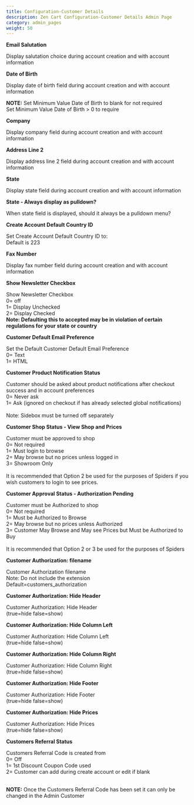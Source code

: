 ```yaml
---
title: Configuration-Customer Details
description: Zen Cart Configuration-Customer Details Admin Page 
category: admin_pages
weight: 50
---
```


<b>Email Salutation</b>

<div class='indent'>Display salutation choice during account creation and with account information</div>


<b>Date of Birth</b>

<div class='indent'>Display date of birth field during account creation and with account information<br />

**NOTE:** Set Minimum Value Date of Birth to blank for not required<br />Set Minimum Value Date of Birth > 0 to require</div>


<b>Company</b>

<div class='indent'>Display company field during account creation and with account information</div>


<b>Address Line 2</b>

<div class='indent'>Display address line 2 field during account creation and with account information</div>


<b>State</b>

<div class='indent'>Display state field during account creation and with account information</div>


<b>State - Always display as pulldown?</b>

<div class='indent'>When state field is displayed, should it always be a pulldown menu?</div>


<b>Create Account Default Country ID</b>

<div class='indent'>Set Create Account Default Country ID to:<br />Default is 223</div>


<b>Fax Number</b>

<div class='indent'>Display fax number field during account creation and with account information</div>


<b>Show Newsletter Checkbox</b>

<div class='indent'>Show Newsletter Checkbox<br />0= off<br />1= Display Unchecked<br />2= Display Checked<br /><strong>Note: Defaulting this to accepted may be in violation of certain regulations for your state or country</strong></div>


<b>Customer Default Email Preference</b>

<div class='indent'>Set the Default Customer Default Email Preference<br />0= Text<br />1= HTML<br /></div>


<b>Customer Product Notification Status</b>

<div class='indent'>Customer should be asked about product notifications after checkout success and in account preferences<br />0= Never ask<br />1= Ask (ignored on checkout if has already selected global notifications)<br /><br />Note: Sidebox must be turned off separately</div>


<b>Customer Shop Status - View Shop and Prices</b>

<div class='indent'>Customer must be approved to shop<br />0= Not required<br />1= Must login to browse<br />2= May browse but no prices unless logged in<br />3= Showroom Only<br /><br />It is recommended that Option 2 be used for the purposes of Spiders if you wish customers to login to see prices.</div>


<b>Customer Approval Status - Authorization Pending</b>

<div class='indent'>Customer must be Authorized to shop<br />0= Not required<br />1= Must be Authorized to Browse<br />2= May browse but no prices unless Authorized<br />3= Customer May Browse and May see Prices but Must be Authorized to Buy<br /><br />It is recommended that Option 2 or 3 be used for the purposes of Spiders</div>


<b>Customer Authorization: filename</b>

<div class='indent'>Customer Authorization filename<br />Note: Do not include the extension<br />Default=customers_authorization</div>


<b>Customer Authorization: Hide Header</b>

<div class='indent'>Customer Authorization: Hide Header <br />(true=hide false=show)</div>


<b>Customer Authorization: Hide Column Left</b>

<div class='indent'>Customer Authorization: Hide Column Left <br />(true=hide false=show)</div>


<b>Customer Authorization: Hide Column Right</b>

<div class='indent'>Customer Authorization: Hide Column Right <br />(true=hide false=show)</div>


<b>Customer Authorization: Hide Footer</b>

<div class='indent'>Customer Authorization: Hide Footer <br />(true=hide false=show)</div>


<b>Customer Authorization: Hide Prices</b>

<div class='indent'>Customer Authorization: Hide Prices <br />(true=hide false=show)</div>


<b>Customers Referral Status</b>

<div class='indent'>Customers Referral Code is created from<br />0= Off<br />1= 1st Discount Coupon Code used<br />2= Customer can add during create account or edit if blank<br /><br />

**NOTE:** Once the Customers Referral Code has been set it can only be changed in the Admin Customer</div>


